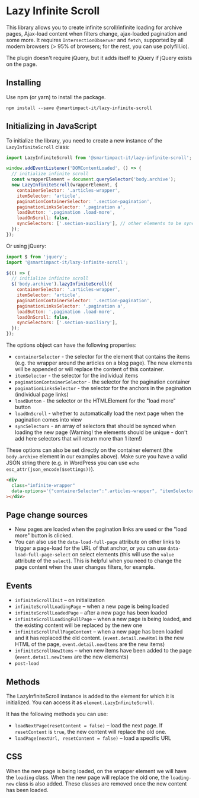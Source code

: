 # Lazy Infinite Scroll

This library allows you to create infinite scroll/infinite loading for archive pages, Ajax-load content when filters change, ajax-loaded pagination and some more. It requires `IntersectionObserver` and `fetch`, supported by all modern browsers (> 95% of browsers; for the rest, you can use polyfill.io).

The plugin doesn't require jQuery, but it adds itself to jQuery if jQuery exists on the page.

## Installing

Use npm (or yarn) to install the package.

```npm2yarn
npm install --save @smartimpact-it/lazy-infinite-scroll
```

## Initializing in JavaScript

To initialize the library, you need to create a new instance of the `LazyInfiniteScroll` class:

```javascript
import LazyInfiniteScroll from '@smartimpact-it/lazy-infinite-scroll';

window.addEventListener('DOMContentLoaded', () => {
  // initialize infinite scroll
  const wrapperElement = document.querySelector('body.archive');
  new LazyInfiniteScroll(wrapperElement, {
    containerSelector: '.articles-wrapper',
    itemSelector: 'article',
    paginationContainerSelector: '.section-pagination',
    paginationLinksSelector: '.pagination a',
    loadButton: '.pagination .load-more',
    loadOnScroll: false,
    syncSelectors: ['.section-auxiliary'], // other elements to be synced from the new page - pagination, filters etc
  });
});
```

Or using jQuery:

```javascript
import $ from 'jquery';
import '@smartimpact-it/lazy-infinite-scroll';

$(() => {
  // initialize infinite scroll
  $('body.archive').lazyInfiniteScroll({
    containerSelector: '.articles-wrapper',
    itemSelector: 'article',
    paginationContainerSelector: '.section-pagination',
    paginationLinksSelector: '.pagination a',
    loadButton: '.pagination .load-more',
    loadOnScroll: false,
    syncSelectors: ['.section-auxiliary'],
  });
});
```

The options object can have the following properties:

- `containerSelector` - the selector for the element that contains the items (e.g. the wrapper around the articles on a blog page). The new elements will be appended or will replace the content of this container.
- `itemSelector` - the selector for the individual items
- `paginationContainerSelector` - the selector for the pagination container
- `paginationLinksSelector` - the selector for the anchors in the pagination (individual page links)
- `loadButton` - the selector or the HTMLElement for the "load more" button
- `loadOnScroll` - whether to automatically load the next page when the pagination comes into view
- `syncSelectors` - an array of selectors that should be synced when loading the new page (Warning! the elements should be unique - don't add here selectors that will return more than 1 item!)

These options can also be set directly on the container element (the `body.archive` element in our examples above). Make sure you have a valid JSON string there (e.g. in WordPress you can use `echo esc_attr(json_encode($settings))`).

```html
<div
  class="infinite-wrapper"
  data-options='{"containerSelector":".articles-wrapper", "itemSelector":"article"}'
></div>
```

## Page change sources

- New pages are loaded when the pagination links are used or the "load more" button is clicked.
- You can also use the `data-load-full-page` attribute on other links to trigger a page-load for the URL of that anchor, or you can use `data-load-full-page-select` on select elements (this will use the `value` attribute of the `select`). This is helpful when you need to change the page content when the user changes filters, for example.

## Events

- `infiniteScrollInit` – on initialization
- `infiniteScrollLoadingPage` – when a new page is being loaded
- `infiniteScrollLoadedPage` – after a new page has been loaded
- `infiniteScrollLoadingFullPage` – when a new page is being loaded, and the existing content will be replaced by the new one
- `infiniteScrollFullPageContent` – when a new page has been loaded and it has replaced the old content. (`event.detail.newHtml` is the new HTML of the page, `event.detail.newItems` are the new items)
- `infiniteScrollNewItems` – when new items have been added to the page (`event.detail.newItems` are the new elements)
- `post-load`

## Methods

The LazyInfiniteScroll instance is added to the element for which it is initialized. You can access it as `element.LazyInfiniteScroll`.

It has the following methods you can use:

- `loadNextPage(resetContent = false)` – load the next page. If `resetContent` is `true`, the new content will replace the old one.
- `loadPage(nextUrl, resetContent = false)` – load a specific URL

## CSS

When the new page is being loaded, on the wrapper element we will have the `loading` class. When the new page will replace the old one, the `loading-new` class is also added. These classes are removed once the new content has been loaded.
